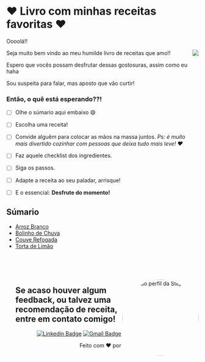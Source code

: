 # :heart: Livro com minhas receitas favoritas :heart:

Oooolá!!

<img align="right" src="https://img.freepik.com/vetores-gratis/chef-logo-vector_20448-270.jpg?w=360"/>

Seja muito bem vindo ao meu humilde livro de receitas que amo!!

Espero que vocês possam desfrutar dessas gostosuras, assim como eu haha

Sou suspeita para falar, mas aposto que vão curtir!



### Então, o quê está esperando??!

- [ ] Olhe o súmario aqui embaixo 😄
- [ ] Escolha uma receita!
- [ ] Convide alguêm para colocar as mãos na massa juntos.
*Ps: é muito mais divertido cozinhar com pessoas que deixa tudo mais leve! ♥️*
- [ ] Faz aquele checklist dos ingredientes.
- [ ] Siga os passos.
- [ ] Adapte a receita ao seu paladar, arrisque!
- [ ] E o essencial: **Desfrute do momento!**


## Súmario 

<ul>
     <li> <a href = "https://github.com/stpn-lopes/meu-livro-receitas/blob/master/receitas/Arroz_Branco%E2%80%8B%E2%80%8B.md" target="_blank">
          Arroz Branco</a> </li>
     <li> <a href = "https://github.com/stpn-lopes/meu-livro-receitas/blob/master/receitas/Bolinho_de_Chuva.md" target="_blank">
         Bolinho de Chuva</a> </li>
     <li> <a href = "https://github.com/stpn-lopes/meu-livro-receitas/blob/master/receitas/Couve_Refogada.md" target="_blank">
          Couve Refogada</a> </li>
     <li> <a href = "https://github.com/stpn-lopes/meu-livro-receitas/blob/master/receitas/Torta_de_Lim%C3%A3o.md" target="_blank">
          Torta de Limão</a> </li>
</ol>

<br/><br/><br/>

<img align="right" style="border-radius: 50%;" src="https://avatars.githubusercontent.com/u/91392505?v=4" width="200px" alt="foto do perfil da Stephany"/>

## Se acaso houver algum feedback, ou talvez uma recomendação de receita, entre em contato comigo!

<div align=right>	
	
[![Linkedin Badge](https://img.shields.io/badge/-Stephany-blue?style=flat-square&logo=Linkedin&logoColor=white&link=https://www.linkedin.com/in/stpn-lopes/)](https://www.linkedin.com/in/stpn-lopes/) 
[![Gmail Badge](https://img.shields.io/badge/-stpn.lopes@gmail.com-c14438?style=flat-square&logo=Gmail&logoColor=white&link=mailto:stpn.lopes@gmail.com)](mailto:stpn.lopes@gmail.com)
	
</div>

<div align=right>
Feito com ❤️ por
</div>
